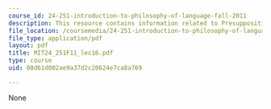 ```yaml
---
course_id: 24-251-introduction-to-philosophy-of-language-fall-2011
description: This resource contains information related to Presupposition.
file_location: /coursemedia/24-251-introduction-to-philosophy-of-language-fall-2011/08d61d002ae9a37d2c20624e7ca8a769_MIT24_251F11_lec16.pdf
file_type: application/pdf
layout: pdf
title: MIT24_251F11_lec16.pdf
type: course
uid: 08d61d002ae9a37d2c20624e7ca8a769

---
```

None